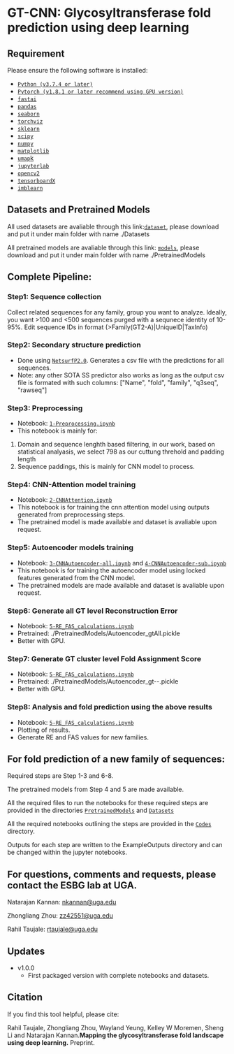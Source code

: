 # GT-CNN: Glycosyltransferase fold prediction using deep learning

## Requirement

Please ensure the following software is installed:

- [`Python (v3.7.4 or later)` ](https://www.python.org/downloads/)
- [`Pytorch (v1.8.1 or later recommend using GPU version)` ](https://pytorch.org/)
- [`fastai` ](https://fastai1.fast.ai/install.html)
- [`pandas` ](https://pandas.pydata.org/pandas-docs/stable/getting_started/install.html)
- [`seaborn` ](https://seaborn.pydata.org/installing.html)
- [`torchviz` ](https://pypi.org/project/torchviz/)
- [`sklearn` ](https://scikit-learn.org/stable/install.html)
- [`scipy` ](https://www.scipy.org/install.html)
- [`numpy` ](https://numpy.org/install/)
- [`matplotlib` ](https://matplotlib.org/stable/users/installing.html)
- [`umap`k](https://umap-learn.readthedocs.io/en/latest/)
- [`jupyterlab` ](https://jupyterlab.readthedocs.io/en/stable/getting_started/installation.html)
- [`opencv2`](https://pypi.org/project/opencv-python/)
- [`tensorboardX`](https://pypi.org/project/tensorboardX/)
- [`imblearn`](https://pypi.org/project/imblearn/)

## Datasets and Pretrained Models

All used datasets are avaliable through this link:[`dataset`](https://www.dropbox.com/sh/u10eufybjhycuph/AAAEtmqI_fUFVSNyysTMDHxUa?dl=0), please download and put it under main folder with name ./Datasets

All pretrained models are avaliable through this link: [`models`](https://www.dropbox.com/sh/gn60mm7dy4ywrcr/AADLnvFDiMDuObYOOHiyHwA1a?dl=0), please download and put it under main folder with name ./PretrainedModels

## Complete Pipeline:

### Step1: Sequence collection

Collect related sequences for any family, group you want to analyze. Ideally, you want >100 and <500 sequences purged with a sequnece identity of 10-95%.
Edit sequence IDs in format (>Family(GT2-A)|UniqueID|TaxInfo)

### Step2: Secondary structure prediction
- Done using [`NetsurfP2.0`](http://www.cbs.dtu.dk/services/NetSurfP/). Generates a csv file with the predictions for all sequences. 
- Note: any other SOTA SS predictor also works as long as the output csv file is formated with such columns: ["Name", "fold", "family", "q3seq", "rawseq"]


### Step3: Preprocessing
- Notebook: [`1-Preprocessing.ipynb`](./Codes/1-Preprocessing.ipynb) 
- This notebook is mainly for: 
1. Domain and sequence lenghth based filtering, in our work, based on statistical analyasis, we select 798 as our cuttung threhold and padding length 
2. Sequence paddings, this is mainly for CNN model to process.


### Step4: CNN-Attention model training
- Notebook: [`2-CNNAttention.ipynb`](./Codes/2-CNNAttention.ipynb) 
- This notebook is for training the cnn attention model using outputs generated from preprocessing steps.
- The pretrained model is made available and dataset is avaliable upon request.

### Step5: Autoencoder models training
- Notebook: [`3-CNNAutoencoder-all.ipynb`](./Codes/3-CNNAutoencoder-all.ipynb) and [`4-CNNAutoencoder-sub.ipynb`](./Codes/4-CNNAutoencoder-sub.ipynb) 
- This notebook is for training the autoencoder model using locked features generated from the CNN model.
- The pretrained models are made available and dataset is avaliable upon request.

### Step6: Generate all GT level Reconstruction Error
- Notebook: [`5-RE_FAS_calculations.ipynb`](./Codes/5-RE_FAS_calculations.ipynb) 
- Pretrained: ./PretrainedModels/Autoencoder_gtAll.pickle
- Better with GPU. 

### Step7: Generate GT cluster level Fold Assignment Score
- Notebook: [`5-RE_FAS_calculations.ipynb`](./Codes/5-RE_FAS_calculations.ipynb) 
- Pretrained: ./PretrainedModels/Autoencoder_gt--.pickle
- Better with GPU.

### Step8: Analysis and fold prediction using the above results
- Notebook: [`5-RE_FAS_calculations.ipynb`](./Codes/5-RE_FAS_calculations.ipynb) 
- Plotting of results.
- Generate RE and FAS values for new families.

## For fold prediction of a new family of sequences:

Required steps are Step 1-3 and 6-8.

The pretrained models from Step 4 and 5 are made available.

All the required files to run the notebooks for these required steps are provided in the directories [`PretrainedModels`](./PretrainedModels) and [`Datasets`](./Datasets) 

All the required notebooks outlining the steps are provided in the [`Codes`](./Codes) directory.

Outputs for each step are written to the ExampleOutputs directory and can be changed within the jupyter notebooks.

## For questions, comments and requests, please contact the ESBG lab at UGA.

Natarajan Kannan: nkannan@uga.edu

Zhongliang Zhou: zz42551@uga.edu

Rahil Taujale: rtaujale@uga.edu

## Updates

- v1.0.0
  - First packaged version with complete notebooks and datasets.

## Citation

If you find this tool helpful, please cite:

Rahil Taujale, Zhongliang Zhou, Wayland Yeung, Kelley W Moremen, Sheng Li and Natarajan Kannan.**Mapping the glycosyltransferase fold landscape using deep learning.** Preprint.


